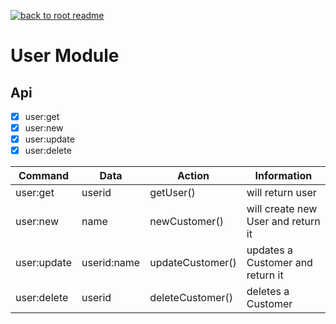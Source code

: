 [![back to root readme](../../back-button.png)](./../../readme.md)
# User Module 

## Api 
- [x] user:get
- [x] user:new
- [x] user:update
- [x] user:delete

|   Command	|  Data 	|  Action 	|  Information 	|
|---	|---	|---	|---	|	
| user:get  	| userid 	|   getUser()	| will return user   	|  	
| user:new  	|  name 	|   newCustomer()	| will create new User and return it 	|  	
| user:update  	|  userid:name 	|   updateCustomer()	| updates a Customer and return it  	|  	
| user:delete  	|  userid	|   deleteCustomer()	| deletes a Customer  	|  	
